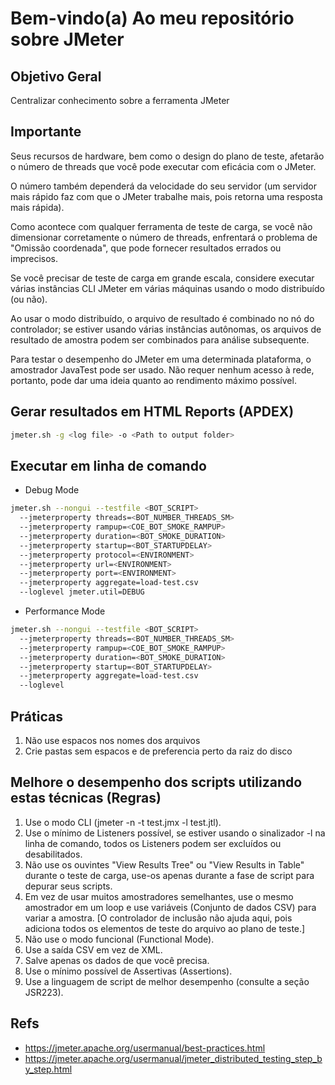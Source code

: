 # Bem-vindo(a) Ao meu repositório sobre JMeter

## Objetivo Geral

Centralizar conhecimento sobre a ferramenta JMeter

## Importante

Seus recursos de hardware, bem como o design do plano de teste, afetarão o número de threads que você pode executar com eficácia com o JMeter. 

O número também dependerá da velocidade do seu servidor (um servidor mais rápido faz com que o JMeter trabalhe mais, pois retorna uma resposta mais rápida). 

Como acontece com qualquer ferramenta de teste de carga, se você não dimensionar corretamente o número de threads, enfrentará o problema de "Omissão coordenada", que pode fornecer resultados errados ou imprecisos. 

Se você precisar de teste de carga em grande escala, considere executar várias instâncias CLI JMeter em várias máquinas usando o modo distribuído (ou não). 

Ao usar o modo distribuído, o arquivo de resultado é combinado no nó do controlador; se estiver usando várias instâncias autônomas, os arquivos de resultado de amostra podem ser combinados para análise subsequente. 

Para testar o desempenho do JMeter em uma determinada plataforma, o amostrador JavaTest pode ser usado. Não requer nenhum acesso à rede, portanto, pode dar uma ideia quanto ao rendimento máximo possível.

## Gerar resultados em HTML Reports (APDEX)

```sh
jmeter.sh -g <log file> -o <Path to output folder>
```
  
## Executar em linha de comando

- Debug Mode

```sh
jmeter.sh --nongui --testfile <BOT_SCRIPT>
  --jmeterproperty threads=<BOT_NUMBER_THREADS_SM>
  --jmeterproperty rampup=<COE_BOT_SMOKE_RAMPUP>
  --jmeterproperty duration=<BOT_SMOKE_DURATION>
  --jmeterproperty startup=<BOT_STARTUPDELAY>
  --jmeterproperty protocol=<ENVIRONMENT>
  --jmeterproperty url=<ENVIRONMENT>  
  --jmeterproperty port=<ENVIRONMENT>
  --jmeterproperty aggregate=load-test.csv
  --loglevel jmeter.util=DEBUG
```

- Performance Mode

```sh
jmeter.sh --nongui --testfile <BOT_SCRIPT>
  --jmeterproperty threads=<BOT_NUMBER_THREADS_SM>
  --jmeterproperty rampup=<COE_BOT_SMOKE_RAMPUP>
  --jmeterproperty duration=<BOT_SMOKE_DURATION>
  --jmeterproperty startup=<BOT_STARTUPDELAY>
  --jmeterproperty aggregate=load-test.csv
  --loglevel
 ```

## Práticas

<ol>
  <li>Não use espacos nos nomes dos arquivos</li>
  <li>Crie pastas sem espacos e de preferencia perto da raiz do disco</li>
</ol>

## Melhore o desempenho dos scripts utilizando estas técnicas (Regras)

<ol>
  <li>Use o modo CLI (jmeter -n -t test.jmx -l test.jtl).</li>
  <li>Use o mínimo de Listeners possível, se estiver usando o sinalizador -l na linha de comando, todos os Listeners podem ser excluídos ou desabilitados.</li>
  <li>Não use os ouvintes "View Results Tree" ou "View Results in Table" durante o teste de carga, use-os apenas durante a fase de script para depurar seus scripts.</li>
  <li>Em vez de usar muitos amostradores semelhantes, use o mesmo amostrador em um loop e use variáveis (Conjunto de dados CSV) para variar a amostra. [O controlador de inclusão não ajuda aqui, pois adiciona todos os elementos de teste do arquivo ao plano de teste.]</li>
  <li>Não use o modo funcional (Functional Mode).</li>
  <li>Use a saída CSV em vez de XML.</li>
  <li>Salve apenas os dados de que você precisa.</li>
  <li>Use o mínimo possível de Assertivas (Assertions).</li>
  <li>Use a linguagem de script de melhor desempenho (consulte a seção JSR223).</li>
</ol>

## Refs

- https://jmeter.apache.org/usermanual/best-practices.html
- https://jmeter.apache.org/usermanual/jmeter_distributed_testing_step_by_step.html
